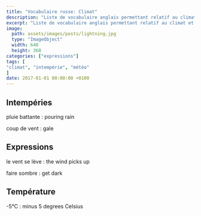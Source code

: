 ```yaml
---
title: "Vocabulaire russe: Climat"
description: "Liste de vocabulaire anglais permettant relatif au climat et à la météo."
excerpt: "Liste de vocabulaire anglais permettant relatif au climat et à la météo."
image:
  path: assets/images/posts/lightning.jpg
  type: "ImageObject"
  width: 640
  height: 360
categories: ["expressions"]
tags: [
"climat", "intempérie", "météo"
]
date: 2017-01-01 00:00:00 +0100
---
```


## Intempéries

pluie battante
: pouring rain

coup de vent
: gale


## Expressions

le vent se lève
: the wind picks up

faire sombre
: get dark


## Température

-5°C
: minus 5 degrees Celsius
